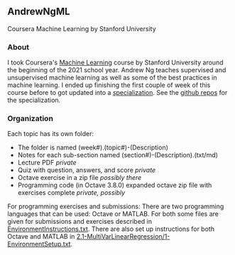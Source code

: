 ## AndrewNgML
Coursera Machine Learning by Stanford University

### About
I took Coursera's [Machine Learning](https://www.coursera.org/learn/machine-learning) course by Stanford University around the beginning of the 2021 school year. Andrew Ng teaches supervised and unsupervised machine learning as well as some of the best practices in machine learning. I ended up finishing the first couple of week of this course before to got updated into a [specialization](https://www.coursera.org/specializations/machine-learning-introduction). See the [github repos](https://github.com/asubramanian08/MLSpecialization) for the specialization.

### Organization
Each topic has its own folder:
* The folder is named (week#).(topic#)-(Description)
* Notes for each sub-section named (section#)-(Description).(txt/md)
* Lecture PDF _private_
* Quiz with question, answers, and score _private_
* Octave exercise in a zip file _possibly there_
* Programming code (in Octave 3.8.0) expanded octave zip file with exercises complete _private, possibly_

For programming exercises and submissions: There are two programming languages that can be used: Octave or MATLAB. For both some files are given for submissions and exercises described in [EnvironmentInstructions.txt](https://github.com/asubramanian08/MachineLearning/blob/master/EnvironmentInstructions.txt). There are also set up instructions for both Octave and MATLAB in [2.1-MultiVarLinearRegression/1-EnvironmentSetup.txt](https://github.com/asubramanian08/MachineLearning/blob/master/2.1-MultiVarLinearRegression/1-EnvironmentSetup.txt).

